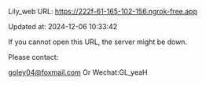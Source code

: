 Lily_web URL: https://222f-61-165-102-156.ngrok-free.app

Updated at: 2024-12-06 10:33:42

If you cannot open this URL, the server might be down.

Please contact: 

goley04@foxmail.com Or Wechat:GL_yeaH